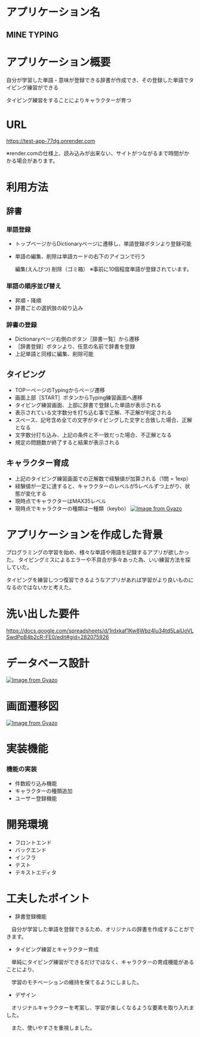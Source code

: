 # アプリケーション名

##  MINE TYPING

#  アプリケーション概要

自分が学習した単語・意味が登録できる辞書が作成でき、その登録した単語でタイピング練習ができる


タイピング練習をすることによりキャラクターが育つ

# URL

https://test-app-77dg.onrender.com

※render.comの仕様上、読み込みが出来ない、サイトがつながるまで時間がかかる場合があります。
  

#  利用方法

## 辞書
###   単語登録
-  トップページからDictionaryページに遷移し、単語登録ボタンより登録可能
- 単語の編集、削除は単語カードの右下のアイコンで行う

  編集(えんぴつ)  削除（ゴミ箱）
  ※事前に10個程度単語が登録されています。

###  単語の順序並び替え

- 昇順・降順
- 辞書ごとの選択肢の絞り込み


###   辞書の登録
-  Dictionaryページ右側のボタン［辞書一覧］から遷移
-  ［辞書登録］ボタンより、任意の名前で辞書を登録
-   上記単語と同様に編集、削除可能


##  タイピング
-  TOPーページのTypingからページ遷移
-  画面上部［START］ボタンからTyping練習画面へ遷移
-  タイピング練習画面、上部に辞書で登録した単語が表示される
- 表示されている文字数分を打ち込む事で正解、不正解が判定される
-  スペース、記号含め全ての文字がタイピングした文字と合致した場合、正解となる
-  文字数分打ち込み、上記の条件と不一致だった場合、不正解となる
-  規定の問題数が終了すると結果が表示される

##  キャラクター育成
- 上記のタイピング練習画面での正解数で経験値が加算される（1問 = 1exp）
-  経験値が一定に達すると、キャラクターのレベルが5レベルずつ上がり、状態が変化する
-  現時点でキャラクターはMAX35レベル
-  現時点でキャラクターの種類は一種類（keybo）
[![Image from Gyazo](https://i.gyazo.com/e53e0c17283dc8bbe2784933f6527e44.gif)](https://gyazo.com/e53e0c17283dc8bbe2784933f6527e44)


#  アプリケーションを作成した背景


プログラミングの学習を始め、様々な単語や用語を記録するアプリが欲しかった。
タイピングミスによるエラーや不具合が多々あった為、いい練習方法を探していた。

タイピングを練習しつつ復習できるようなアプリがあれば学習がより良いものになるのではないかと考えた。

#  洗い出した要件
https://docs.google.com/spreadsheets/d/1rdxkaf1Kw8Wbz4Iu34td5LaiUoVLSwdPpB4b2cR-FE0/edit#gid=282075926

#  データベース設計
[![Image from Gyazo](https://i.gyazo.com/256f09a7bd20d494792660c81915013e.png)](https://gyazo.com/256f09a7bd20d494792660c81915013e)

#  画面遷移図
[![Image from Gyazo](https://i.gyazo.com/984dbd28f6885f2867491389a8cad5ed.png)](https://gyazo.com/984dbd28f6885f2867491389a8cad5ed)

#  実装機能

###  機能の実装

-  件数絞り込み機能
-  キャラクターの種類追加
-  ユーザー登録機能

#  開発環境
-  フロントエンド
-  バックエンド
-  インフラ
-  テスト
-  テキストエディタ

#  工夫したポイント
-  辞書登録機能

　自分が学習した単語を登録できるため、オリジナルの辞書を作成することができます。

-  タイピング練習とキャラクター育成

　単純にタイピング練習ができるだけではなく、キャラクターの育成機能があることにより、

　学習のモチベーションの維持を保てるようにしました。

-  デザイン

　オリジナルキャラクターを考案し、学習が楽しくなるような要素を取り入れました。

　また、使いやすさを重視しました。
